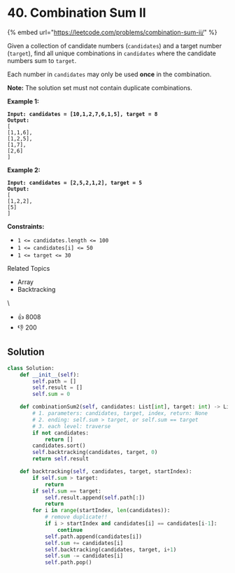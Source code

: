 # 40. Combination Sum II

{% embed url="https://leetcode.com/problems/combination-sum-ii/" %}

Given a collection of candidate numbers (`candidates`) and a target number (`target`), find all unique combinations in `candidates` where the candidate numbers sum to `target`.

Each number in `candidates` may only be used **once** in the combination.

**Note:** The solution set must not contain duplicate combinations.

**Example 1:**

<pre><code><strong>Input: candidates = [10,1,2,7,6,1,5], target = 8
</strong><strong>Output: 
</strong>[
[1,1,6],
[1,2,5],
[1,7],
[2,6]
]
</code></pre>

**Example 2:**

<pre><code><strong>Input: candidates = [2,5,2,1,2], target = 5
</strong><strong>Output: 
</strong>[
[1,2,2],
[5]
]
</code></pre>

**Constraints:**

* `1 <= candidates.length <= 100`
* `1 <= candidates[i] <= 50`
* `1 <= target <= 30`

Related Topics

* Array
* Backtracking

\


* 👍 8008
* 👎 200

## Solution

```python
class Solution:
    def __init__(self):
        self.path = []
        self.result = []
        self.sum = 0

    def combinationSum2(self, candidates: List[int], target: int) -> List[List[int]]:
        # 1. parameters: candidates, target, index, return: None
        # 2. ending: self.sum > target, or self.sum == target
        # 3. each level: traverse
        if not candidates:
            return []
        candidates.sort()
        self.backtracking(candidates, target, 0)
        return self.result

    def backtracking(self, candidates, target, startIndex):
        if self.sum > target:
            return
        if self.sum == target:
            self.result.append(self.path[:])
            return
        for i in range(startIndex, len(candidates)):
            # remove duplicate!!
            if i > startIndex and candidates[i] == candidates[i-1]:
                continue
            self.path.append(candidates[i])
            self.sum += candidates[i]
            self.backtracking(candidates, target, i+1)
            self.sum -= candidates[i]
            self.path.pop()
```
